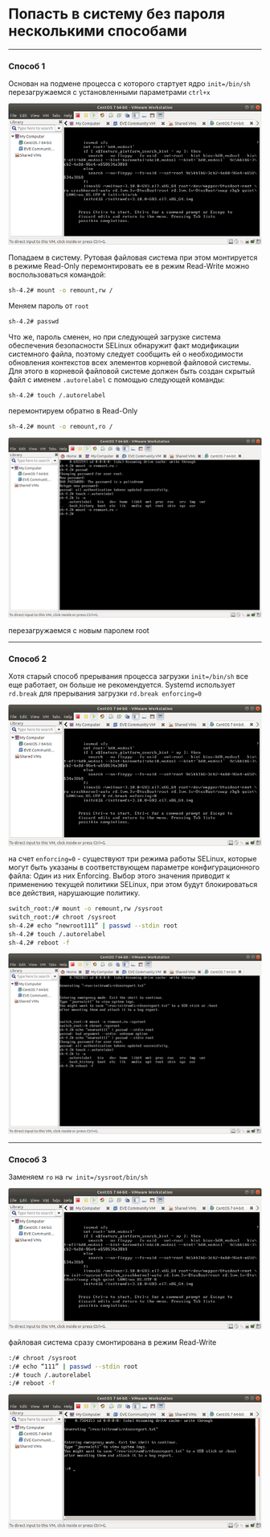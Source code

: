 # Попасть в систему без пароля несколькими способами
******************************************************************************
### Cпособ 1
Основан на подмене процесса с которого стартует ядро `init=/bin/sh` перезагружаемся с установленными параметрами `ctrl+x`

![](https://raw.githubusercontent.com/sirrax/otus-linux/master/m1_l7_grub/dz1-change-password/screen/1_1_variant.png)

Попадаем в систему. Рутовая файловая система при этом монтируется в режиме Read-Only
перемонтировать ее в режим Read-Write можно воспользоваться командой:
```sh
sh-4.2#	mount -o remount,rw /
```
Меняем пароль от `root`
```sh
sh-4.2#	passwd
```
Что же, пароль сменен, но при следующей загрузке система обеспечения безопасности SELinux обнаружит факт модификации системного файла, поэтому следует сообщить ей о необходимости обновления контекстов всех элементов корневой файловой системы. Для этого в корневой файловой системе должен быть создан скрытый файл с именем `.autorelabel` с помощью следующей команды:
```sh
sh-4.2# touch /.autorelabel
```
перемонтируем обратно в Read-Only
```sh
sh-4.2# mount -o remount,ro /
```
![](https://raw.githubusercontent.com/sirrax/otus-linux/master/m1_l7_grub/dz1-change-password/screen/1_2_variant.png)


перезагружаемся с новым паролем root
**********************************************************************************
### Способ 2
Хотя старый способ прерывания процесса загрузки `init=/bin/sh` все еще работает, он больше не рекомендуется. Systemd использует `rd.break` для прерывания загрузки
`rd.break enforcing=0`

![](https://raw.githubusercontent.com/sirrax/otus-linux/master/m1_l7_grub/dz1-change-password/screen/2_1_variant.png)

на счет `enforcing=0` - существуют три режима работы SELinux, которые могут быть указаны в соответствующем параметре конфигурационного файла:
Один из них Enforcing. Выбор этого значения приводит к применению текущей политики SELinux, при этом будут блокироваться все действия, нарушающие политику. 
```sh
switch_root:/# mount -o remount,rw /sysroot
switch_root:/# chroot /sysroot
sh-4.2# echo “newroot111” | passwd --stdin root
sh-4.2# touch /.autorelabel
sh-4.2# reboot -f
```
![](https://raw.githubusercontent.com/sirrax/otus-linux/master/m1_l7_grub/dz1-change-password/screen/2_3_variant.png)

*******************************************************************************
### Способ 3
Заменяем `ro` на `rw init=/sysroot/bin/sh`

![](https://raw.githubusercontent.com/sirrax/otus-linux/master/m1_l7_grub/dz1-change-password/screen/3_1_variant.png)

файловая система сразу смонтирована в режим Read-Write
```sh
:/# chroot /sysroot
:/# echo “111” | passwd --stdin root
:/# touch /.autorelabel
:/# reboot -f
```

![](https://raw.githubusercontent.com/sirrax/otus-linux/master/m1_l7_grub/dz1-change-password/screen/3_2_variant.png)


